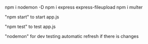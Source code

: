 npm i nodemon -D
npm i express express-fileupload
npm i multer

"npm start" to start app.js

"npm test" to test app.js

"nodemon" for dev testing automatic refresh if there is changes
